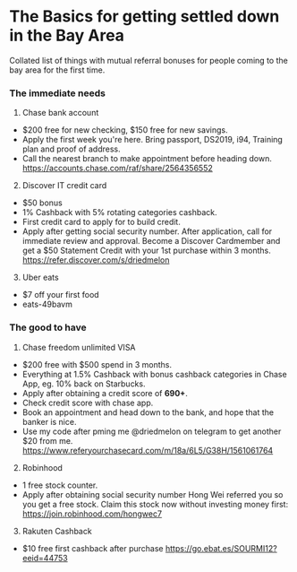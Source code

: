 # The Basics for getting settled down in the Bay Area
Collated list of things with mutual referral bonuses for people coming to the bay area for the first time.

### The immediate needs
1. Chase bank account 
- $200 free for new checking, $150 free for new savings. 
- Apply the first week you're here. Bring passport, DS2019, i94, Training plan and proof of address. 
- Call the nearest branch to make appointment before heading down.
https://accounts.chase.com/raf/share/2564356552

2. Discover IT credit card
- $50 bonus
- 1% Cashback with 5% rotating categories cashback.
- First credit card to apply for to build credit. 
- Apply after getting social security number. After application, call for immediate review and approval.
Become a Discover Cardmember and get a $50 Statement Credit with your 1st purchase within 3 months.
https://refer.discover.com/s/driedmelon

3. Uber eats 
- $7 off your first food
- eats-49bavm

### The good to have
1. Chase freedom unlimited VISA 
- $200 free with $500 spend in 3 months. 
- Everything at 1.5% Cashback with bonus cashback categories in Chase App, eg. 10% back on Starbucks.
- Apply after obtaining a credit score of <b>690+</b>. 
- Check credit score with chase app. 
- Book an appointment and head down to the bank, and hope that the banker is nice.
- Use my code after pming me @driedmelon on telegram to get another $20 from me.
https://www.referyourchasecard.com/m/18a/6L5/G38H/1561061764

2. Robinhood 
- 1 free stock counter. 
- Apply after obtaining social security number
Hong Wei referred you so you get a free stock. Claim this stock now without investing money first: https://join.robinhood.com/hongwec7

3. Rakuten Cashback 
- $10 free first cashback after purchase
https://go.ebat.es/SOURMI12?eeid=44753

